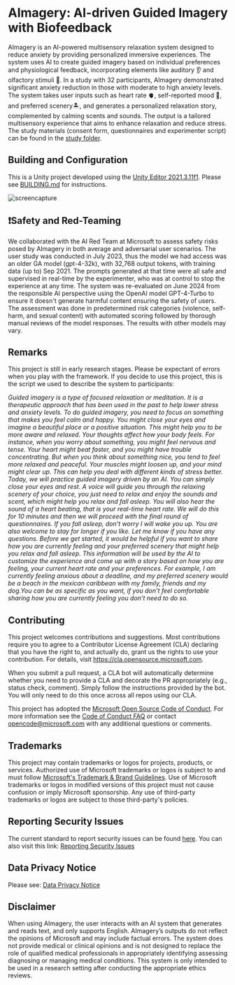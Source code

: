 # AImagery: AI-driven Guided Imagery with Biofeedback

AImagery is an AI-powered multisensory relaxation system designed to reduce anxiety by providing personalized immersive experiences. The system uses AI to create guided imagery based on individual preferences and physiological feedback, incorporating elements like auditory :ear: and olfactory stimuli :nose:. In a study with 32 participants, AImagery demonstrated significant anxiety reduction in those with moderate to high anxiety levels. The system takes user inputs such as heart rate :anatomical_heart:, self-reported mood :slightly_smiling_face:, and preferred scenery:desert_island:, and generates a personalized relaxation story, complemented by calming scents and sounds. The output is a tailored multisensory experience that aims to enhance relaxation and reduce stress. The study materials (consent form, questionnaires and experimenter script) can be found in the [study folder](https://github.com/microsoft/AImagery/tree/main/study).

## Building and Configuration

This is a Unity project developed using the [Unity Editor 2021.3.11f1](https://unity3d.com/unity/whats-new/2021.3.11). Please see [BUILDING.md](BUILDING.md) for instructions.

![screencapture](https://github.com/microsoft/AImagery/assets/33366055/7e54ab9b-c738-416e-865c-c0953539bb13)


## :exclamation:Safety and Red-Teaming ##
We collaborated with the AI Red Team at Microsoft to assess safety risks posed by AImagery in both average and adversarial user scenarios. The user study was conducted in July 2023, thus the model we had access was an older GA model (gpt-4-32k), with 32,768 output tokens, with training data (up to) Sep 2021. The prompts generated at that time were all safe and supervised in real-time by the experimenter, who was at control to stop the experience at any time. The system was re-evaluated on June 2024 from the responsible AI perspective using the OpenAI model GPT-4-Turbo to ensure it doesn't generate harmful content ensuring the safety of users. The assessment was done in predetermined risk categories (violence, self-harm, and sexual content) with automated scoring followed by thorough manual reviews of the model responses. The results with other models may vary.

## Remarks
This project is still in early research stages. Please be expectant of errors when you play with the framework. If you decide to use this project, this is the script we used to describe the system to participants:

_Guided imagery is a type of focused relaxation or meditation. It is a therapeutic approach that has been used in the past to help lower stress and anxiety levels. To do guided imagery, you need to focus on something that makes you feel calm and happy. You might close your eyes and imagine a beautiful place or a positive situation. This might help you to be more aware and relaxed. Your thoughts affect how your body feels. For instance, when you worry about something, you might feel nervous and tense. Your heart might beat faster, and you might have trouble concentrating. But when you think about something nice, you tend to feel more relaxed and peaceful. Your muscles might loosen up, and your mind might clear up. This can help you deal with different kinds of stress better. Today, we will practice guided imagery driven by an AI. You can simply close your eyes and rest. A voice will guide you through the relaxing scenery of your choice, you just need to relax and enjoy the sounds and scent, which might help you relax and fall asleep. You will also hear the sound of a heart beating, that is your real-time heart rate. We will do this for 10 minutes and then we will proceed with the final round of questionnaires. If you fall asleep, don’t worry I will wake you up. You are also welcome to stay for longer if you like. Let me know if you have any questions. Before we get started, it would be helpful if you want to share how you are currently feeling and your preferred scenery that might help you relax and fall asleep. This information will be used by the AI to customize the experience and come up with a story based on how you are feeling, your current heart rate and your preferences. For example, I am currently feeling anxious about a deadline, and my preferred scenery would be a beach in the mexican caribbean with my family, friends and my dog.You can be as specific as you want, if you don’t feel comfortable sharing how you are currently feeling you don’t need to do so._  

## Contributing

This project welcomes contributions and suggestions.  Most contributions require you to agree to a
Contributor License Agreement (CLA) declaring that you have the right to, and actually do, grant us
the rights to use your contribution. For details, visit https://cla.opensource.microsoft.com.

When you submit a pull request, a CLA bot will automatically determine whether you need to provide
a CLA and decorate the PR appropriately (e.g., status check, comment). Simply follow the instructions
provided by the bot. You will only need to do this once across all repos using our CLA.

This project has adopted the [Microsoft Open Source Code of Conduct](https://opensource.microsoft.com/codeofconduct/).
For more information see the [Code of Conduct FAQ](https://opensource.microsoft.com/codeofconduct/faq/) or
contact [opencode@microsoft.com](mailto:opencode@microsoft.com) with any additional questions or comments.

## Trademarks

This project may contain trademarks or logos for projects, products, or services. Authorized use of Microsoft 
trademarks or logos is subject to and must follow 
[Microsoft's Trademark & Brand Guidelines](https://www.microsoft.com/en-us/legal/intellectualproperty/trademarks/usage/general).
Use of Microsoft trademarks or logos in modified versions of this project must not cause confusion or imply Microsoft sponsorship.
Any use of third-party trademarks or logos are subject to those third-party's policies.

## Reporting Security Issues
The current standard to report security issues can be found [here](SECURITY.md).
You can also visit this link: [Reporting Security Issues](https://docs.opensource.microsoft.com/releasing/securing-content/reporting-security-issues/)

## Data Privacy Notice
Please see: [Data Privacy Notice](https://privacy.microsoft.com/en-US/data-privacy-notice)

## Disclaimer
When using AImagery, the user interacts with an AI system that generates and reads text, and only supports English. AImagery’s outputs do not reflect the opinions of Microsoft and may include factual errors. The system does not provide medical or clinical opinions and is not designed to replace the role of qualified medical professionals in appropriately identifying assessing diagnosing or managing medical conditions. This system is only intended to be used in a research setting after conducting the appropriate ethics reviews.


